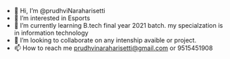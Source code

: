 - 👋 Hi, I’m @prudhviNaraharisetti
- 👀 I’m interested in Esports
- 🌱 I’m currently learning B.tech final year 2021 batch. my specialzation is in information technology
- 💞️ I’m looking to collaborate on any intenship avaible or project.
- 📫 How to reach me prudhvinaraharisetti@gmail.com or 9515451908

<!---
prudhviNaraharisetti/prudhviNaraharisetti is a ✨ special ✨ repository because its `README.md` (this file) appears on your GitHub profile.
You can click the Preview link to take a look at your changes.
--->
